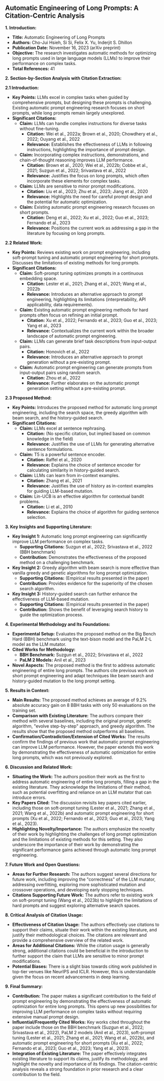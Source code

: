 ## Automatic Engineering of Long Prompts: A Citation-Centric Analysis

**1. Introduction:**

- **Title:** Automatic Engineering of Long Prompts
- **Authors:** Cho-Jui Hsieh, Si Si, Felix X. Yu, Inderjit S. Dhillon
- **Publication Date:** November 16, 2023 (arXiv preprint)
- **Objective:** The research investigates automatic methods for optimizing long prompts used in large language models (LLMs) to improve their performance on complex tasks.
- **Total References:** 41

**2. Section-by-Section Analysis with Citation Extraction:**

**2.1 Introduction:**

- **Key Points:** LLMs excel in complex tasks when guided by comprehensive prompts, but designing these prompts is challenging. Existing automatic prompt engineering research focuses on short prompts, while long prompts remain largely unexplored.
- **Significant Citations:**
    - **Claim:** LLMs can handle complex instructions for diverse tasks without fine-tuning.
      - **Citation:** Wei et al., 2022a; Brown et al., 2020; Chowdhery et al., 2022; Ouyang et al., 2022
      - **Relevance:** Establishes the effectiveness of LLMs in following instructions, highlighting the importance of prompt design.
    - **Claim:** Incorporating complex instructions, demonstrations, and chain-of-thought reasoning improves LLM performance.
      - **Citation:** Brown et al., 2020; Wei et al., 2022b; Cobbe et al., 2021; Suzgun et al., 2022; Srivastava et al., 2022
      - **Relevance:** Justifies the focus on long prompts, which often incorporate these elements for complex tasks.
    - **Claim:** LLMs are sensitive to minor prompt modifications.
      - **Citation:** Liu et al., 2023; Zhu et al., 2023; Jiang et al., 2020
      - **Relevance:** Highlights the need for careful prompt design and the potential for automatic optimization.
    - **Claim:** Existing automatic prompt engineering research focuses on short prompts.
      - **Citation:** Deng et al., 2022; Xu et al., 2022; Guo et al., 2023; Fernando et al., 2023
      - **Relevance:** Positions the current work as addressing a gap in the literature by focusing on long prompts.

**2.2 Related Work:**

- **Key Points:** Reviews existing work on prompt engineering, including soft-prompt tuning and automatic prompt engineering for short prompts. Discusses the limitations of existing methods for long prompts.
- **Significant Citations:**
    - **Claim:** Soft-prompt tuning optimizes prompts in a continuous embedding space.
      - **Citation:** Lester et al., 2021; Zhang et al., 2021; Wang et al., 2022b
      - **Relevance:** Introduces an alternative approach to prompt engineering, highlighting its limitations (interpretability, API applicability, data requirements).
    - **Claim:** Existing automatic prompt engineering methods for hard prompts often focus on refining an initial prompt.
      - **Citation:** Xu et al., 2022; Fernando et al., 2023; Guo et al., 2023; Yang et al., 2023
      - **Relevance:** Contextualizes the current work within the broader landscape of automatic prompt engineering.
    - **Claim:** LLMs can generate brief task descriptions from input-output pairs.
      - **Citation:** Honovich et al., 2022
      - **Relevance:** Introduces an alternative approach to prompt generation without a pre-existing prompt.
    - **Claim:** Automatic prompt engineering can generate prompts from input-output pairs using random search.
      - **Citation:** Zhou et al., 2022
      - **Relevance:** Further elaborates on the automatic prompt generation setting without a pre-existing prompt.

**2.3 Proposed Method:**

- **Key Points:** Introduces the proposed method for automatic long prompt engineering, including the search space, the greedy algorithm with beam search, and the history-guided search.
- **Significant Citations:**
    - **Claim:** LLMs excel at sentence rephrasing.
      - **Citation:** (No specific citation, but implied based on common knowledge in the field)
      - **Relevance:** Justifies the use of LLMs for generating alternative sentence formulations.
    - **Claim:** T5 is a powerful sentence encoder.
      - **Citation:** Raffel et al., 2020
      - **Relevance:** Explains the choice of sentence encoder for calculating similarity in history-guided search.
    - **Claim:** LLMs can learn from in-context examples.
      - **Citation:** Zhang et al., 2021
      - **Relevance:** Justifies the use of history as in-context examples for guiding LLM-based mutation.
    - **Claim:** Lin-UCB is an effective algorithm for contextual bandit problems.
      - **Citation:** Li et al., 2010
      - **Relevance:** Explains the choice of algorithm for guiding sentence selection.

**3. Key Insights and Supporting Literature:**

- **Key Insight 1:** Automatic long prompt engineering can significantly improve LLM performance on complex tasks.
  - **Supporting Citations:** Suzgun et al., 2022; Srivastava et al., 2022 (BBH benchmark)
  - **Contribution:** Demonstrates the effectiveness of the proposed method on a challenging benchmark.
- **Key Insight 2:** Greedy algorithm with beam search is more effective than vanilla greedy and genetic algorithms for long prompt optimization.
  - **Supporting Citations:** (Empirical results presented in the paper)
  - **Contribution:** Provides evidence for the superiority of the chosen search algorithm.
- **Key Insight 3:** History-guided search can further enhance the effectiveness of LLM-based mutation.
  - **Supporting Citations:** (Empirical results presented in the paper)
  - **Contribution:** Shows the benefit of leveraging search history to guide the optimization process.

**4. Experimental Methodology and Its Foundations:**

- **Experimental Setup:** Evaluates the proposed method on the Big Bench Hard (BBH) benchmark using the text-bison model and the PaLM 2-L model as the LLM mutator.
- **Cited Works for Methodology:**
  - **BBH Benchmark:** Suzgun et al., 2022; Srivastava et al., 2022
  - **PaLM 2 Models:** Anil et al., 2023
- **Novel Aspects:** The proposed method is the first to address automatic engineering of entire long prompts. The authors cite previous work on short prompt engineering and adapt techniques like beam search and history-guided mutation to the long prompt setting.

**5. Results in Context:**

- **Main Results:** The proposed method achieves an average of 9.2% absolute accuracy gain on 8 BBH tasks with only 50 evaluations on the training set.
- **Comparison with Existing Literature:** The authors compare their method with several baselines, including the original prompt, genetic algorithm, "evolve step-by-step" approach, and greedy algorithm. The results show that the proposed method outperforms all baselines.
- **Confirmation/Contradiction/Extension of Cited Works:** The results confirm the findings of previous work that automatic prompt engineering can improve LLM performance. However, the paper extends this work by demonstrating the effectiveness of automatic optimization for entire long prompts, which was not previously explored.

**6. Discussion and Related Work:**

- **Situating the Work:** The authors position their work as the first to address automatic engineering of entire long prompts, filling a gap in the existing literature. They acknowledge the limitations of their method, such as potential overfitting and reliance on an LLM mutator that can introduce errors.
- **Key Papers Cited:** The discussion revisits key papers cited earlier, including those on soft-prompt tuning (Lester et al., 2021; Zhang et al., 2021; Wang et al., 2022b) and automatic prompt engineering for short prompts (Xu et al., 2022; Fernando et al., 2023; Guo et al., 2023; Yang et al., 2023).
- **Highlighting Novelty/Importance:** The authors emphasize the novelty of their work by highlighting the challenges of long prompt optimization and the limitations of existing methods for this setting. They also underscore the importance of their work by demonstrating the significant performance gains achieved through automatic long prompt engineering.

**7. Future Work and Open Questions:**

- **Areas for Further Research:** The authors suggest several directions for future work, including improving the "correctness" of the LLM mutator, addressing overfitting, exploring more sophisticated mutation and crossover operations, and developing early stopping techniques.
- **Citations Supporting Future Work:** The authors refer to existing work on soft-prompt tuning (Wang et al., 2023b) to highlight the limitations of hard prompts and suggest exploring alternative search spaces.

**8. Critical Analysis of Citation Usage:**

- **Effectiveness of Citation Usage:** The authors effectively use citations to support their claims, situate their work within the existing literature, and justify their methodological choices. The citations are relevant and provide a comprehensive overview of the related work.
- **Areas for Additional Citations:** While the citation usage is generally strong, additional citations could be beneficial in the introduction to further support the claim that LLMs are sensitive to minor prompt modifications.
- **Potential Biases:** There is a slight bias towards citing work published in top-tier venues like NeurIPS and ICLR. However, this is understandable given the focus on recent advancements in deep learning.

**9. Final Summary:**

- **Contribution:** The paper makes a significant contribution to the field of prompt engineering by demonstrating the effectiveness of automatic optimization for entire long prompts. This opens up new possibilities for improving LLM performance on complex tasks without requiring extensive manual prompt design.
- **Influential/Frequently Cited Works:** Key works cited throughout the paper include those on the BBH benchmark (Suzgun et al., 2022; Srivastava et al., 2022), PaLM 2 models (Anil et al., 2023), soft-prompt tuning (Lester et al., 2021; Zhang et al., 2021; Wang et al., 2022b), and automatic prompt engineering for short prompts (Xu et al., 2022; Fernando et al., 2023; Guo et al., 2023; Yang et al., 2023).
- **Integration of Existing Literature:** The paper effectively integrates existing literature to support its claims, justify its methodology, and highlight the novelty and importance of its findings. The citation-centric analysis reveals a strong foundation in prior research and a clear contribution to the field. 

